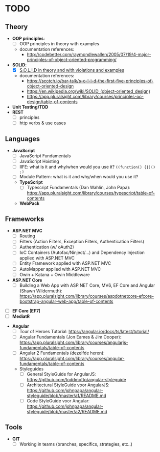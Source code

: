 # TODO

## Theory
 - **OOP principles**: 
   - [ ] OOP principles in theory with examples
   - documentation references: 
     - http://codebetter.com/raymondlewallen/2005/07/19/4-major-principles-of-object-oriented-programming/
 - **SOLID**: 
   - [x] [S.O.L.I.D in theory and with violations and examples](https://github.com/learnasyougo/S.O.L.I.D)
   - documentation references: 
       - https://scotch.io/bar-talk/s-o-l-i-d-the-first-five-principles-of-object-oriented-design
       - https://en.wikipedia.org/wiki/SOLID_(object-oriented_design)
       - https://app.pluralsight.com/library/courses/principles-oo-design/table-of-contents
 - **Unit Testing/TDD**
 - **REST**
   - [ ] principles
   - [ ] http verbs & use cases
 
## Languages
 - **JavaScript**
   - [ ] JavaScript Fundamentals 
   - [ ] JavaScript Hoisting
   - [ ] IIFE: what is it and why/when would you use it? `((function() {})() ;)` 
   - [ ] Module Pattern: what is it and why/when would you use it?
   - **TypeScript**
     - [ ] Typescript Fundamentals (Dan Wahlin, John Papa): https://app.pluralsight.com/library/courses/typescript/table-of-contents
   - **WebPack**
   
## Frameworks
 - **ASP.NET MVC**
   - [ ] Routing
   - [ ] Filters (Action Filters, Exception Filters, Authentication Filters)
   - [ ] Authentication (w/ oAuth2)
   - [ ] IoC Containers (Autofac/Ninject/…) and Dependency Injection applied with ASP.NET MVC
   - [ ] Entity Framework applied with ASP.NET MVC
   - [ ] AutoMapper applied with ASP.NET MVC
   - [ ] Owin + Katana + Owin Middleware
 - **ASP.NET Core**
   - [ ] Building a Web App with ASP.NET Core, MV6, EF Core and Angular (Shawn Wildermuth): https://app.pluralsight.com/library/courses/aspdotnetcore-efcore-bootstrap-angular-web-app/table-of-contents
 - [ ] **EF Core (EF7)**
 - [ ] **MediatR**
 - **Angular**
   - [ ] Tour of Heroes Tutorial: https://angular.io/docs/ts/latest/tutorial/
   - [ ] Angular Fundamentals (Jon Eames & Jim Cooper): https://app.pluralsight.com/library/courses/angularjs-fundamentals/table-of-contents
   - [ ] Angular 2 Fundamentals (dezelfde heren): https://app.pluralsight.com/library/courses/angular-fundamentals/table-of-contents
   - Styleguides
     - [ ] General StyleGuide for AngularJS: https://github.com/toddmotto/angular-styleguide
     - [ ] Architectural StyleGuide voor AngularJS: https://github.com/johnpapa/angular-styleguide/blob/master/a1/README.md
     - [ ] Code StyleGuide voor Angular: https://github.com/johnpapa/angular-styleguide/blob/master/a2/README.md

## Tools
 - **GIT**
   - [ ] Working in teams (branches, specifics, strategies, etc..)
